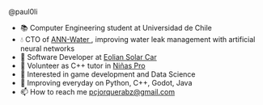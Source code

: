  @paul0li
- 📚 Computer Engineering student at Universidad de Chile
- 💧 CTO of <a href="https://annwater.cl"> ANN-Water </a>, improving water leak management with artificial neural networks
- 🚗 Software Developer at <a href="https://eolian.cl">Eolian Solar Car</a>
- 💞️ Volunteer as C++ tutor in <a href="https://ninaspro.cl">Niñas Pro </a> 
- 👀 Interested in game development and Data Science
- 🌱 Improving everyday on Python, C++, Godot, Java
- 📫 How to reach me pcjorquerabz@gmail.com

<!---
paul0li/paul0li is a ✨ special ✨ repository because its `README.md` (this file) appears on your GitHub profile.
You can click the Preview link to take a look at your changes.
--->
